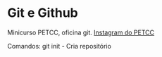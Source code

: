 # Git e Github

Minicurso PETCC, oficina git.
[Instagram do PETCC](https://www.instagram.com/petccuern)

Comandos:
git init - Cria repositório